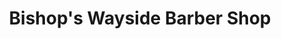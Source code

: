 ---
title: "Bishop's Wayside Barber Shop"
url: /charlottesville/bishops-wayside-barber-shop/
shop: Friseur
---